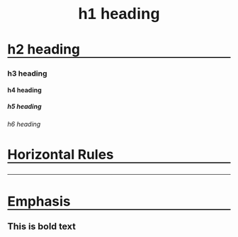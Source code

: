 # h1 heading
## h2 heading
### h3 heading
#### h4 heading
##### h5 heading
###### h6 heading


## Horizontal Rules

___


## Emphasis

**This is bold text**

<!DOCTYPE html>
<html lang="en">
<head>
    <meta charset="UTF-8">
    <meta name="viewport" content="width=device-width, initial-scale=1.0">
    <title>Welcome to Hong Kong</title>
    <style>
        .flex-container {
            display: flex; 
            justify-content: center; 
            align-items: center; 
            text-align: left; 
        }

        .text-image-container {
            display: flex;
            align-items: center;
            justify-content: center;
            gap: 20px;
        }

        .image-container img {
            max-width: 600px;
            height: auto;
            display: block;
        }

        .text-container {
            max-width: 100%;
        }

        @keyframes grow {
            0% { background-size: 100%; }
            50% { background-size: 110%; }
            100% { background-size: 100%; }
        }
        
        .parallax {
            background-image: url('https://www.discoverhongkong.com/content/dam/dhk/intl/explore/attractions/the-charm-of-the-bright-city/the-charm-of-the-bright-city-1920x1080.jpg');
            min-height: 500px;
            background-attachment: fixed;
            background-position: center;
            background-repeat: no-repeat;
            background-size: cover;
        }

        .content {
            padding: 50px;
            width: 80%;
            color: black;
         
        }

        h1 {
            font-family: Verdana, Geneva, Tahoma, sans-serif;
            text-align: center;
            font-size: 35px;
        }

        p {
            font-family: 'Segoe UI', Tahoma, Geneva, Verdana, sans-serif;
            font-size: 20px;
          
        }

        h2 {
            border-bottom: 2pt solid rgb(0, 0, 0);
            font-family: 'Segoe UI', Tahoma, Geneva, Verdana, sans-serif;
            font-size: 30px;
            
        }

        footer {
            text-align: center;
            background-color: #c6f4ffc5;
            padding: 10px;
            position: relative;
        }

        .video-container {
            position: relative;
            padding-bottom: 56.25%; 
            height: 0;
            overflow: hidden;
        }

        .video-container iframe {
            position: absolute;
            top: 0;
            left: 0;
            width: 100%;
            height: 100%;
        }
    </style>
</head>
<body>
    <div class="parallax" aria-hidden="true"></div>

    <main class="content">
        <h1>Welcome to Hong Kong</h1>

        <section>
            <h2>About Hong Kong</h2>
            <p>Where is Hong Kong? Hong Kong is located on the southern coast of China and includes Hong Kong Island, Lantau Island, the Kowloon Peninsula, and the New Territories.</p>
            <p>Have you ever been to Hong Kong? Hong Kong is an amazing city, and beyond shopping and dining, there is so much to explore. Bustling markets, historic temples, tranquil walking trails, and the most breathtaking views of Victoria Harbour. Travellers can have an unforgettable trip in Hong Kong. Come on, let me show you how to enjoy traveling in Hong Kong!</p>
        </section>

        <section>
            <h2>Explore Hong Kong</h2>
            <div class="text-image-container">
                <div class="image-container">
                    <img src="https://www.journeyera.com/wp-content/uploads/2019/12/dragons-back-hike-hong-kong-0430.jpg" alt="Dragon's Back hiking trail">
                </div>
                <div class="text-container">
                    <p>Nature and hiking&#128507;:</p>
                    <p>Hong Kong is famous for its beautiful natural scenery. Dragon's Back, Thousand Island Lake, and Tai Mo Shan are some of my favorite hiking trails. Not only are they beautiful and relaxing, but they are also conveniently located within 30 minutes by public transport.</p>
                </div>
            </div>
        </section>

        <section>
            <div class="flex-container"> 
                <div class="text-container">
                    <p>Theme parks&#127906;:</p>
                    <p>If you are looking for something fun and exciting to do with your children, theme parks such as Disneyland and Ocean Park would be a good choice, each offering a unique mix of entertainment and attractions.</p>
               
                </div>
                <div class="image-container">
                    <img src="https://media.oceanpark.com.hk/files/s3fs-public/flySwimg.jpg" alt="Ocean Park">
                </div>
            </div>
        </section>

        <section>
            <div class="text-image-container">
                <div class="image-container">
                    <img src="https://images.unsplash.com/photo-1623747912232-a5ba7a3db7de?q=80&w=3240&auto=format&fit=crop&ixlib=rb-4.0.3&ixid=M3wxMjA3fDB8MHxwaG90by1wYWdlfHx8fGVufDB8fHx8fA%3D%3D" alt="Street food" >
                </div>
                <div class="text-container">
                    <p>Local street food&#127841;:</p>
                    <p>Don't just go to fine dining restaurants. You have to try the most typical street food like egg waffles, fish balls, and bubble tea!</p>
                </div>
            </div>
        </section>

        <section>
            <div class="flex-container"> 
                <div class="text-container">
                    <p>The night view&#127753;:</p>
                    <p>To enjoy Hong Kong's iconic night view, Victoria Harbour and the Peak are good places to go. A stroll along the harbour with its most famous landmark and a dinner on the Peak with the city at night will make your trip unforgettable.</p>
                </div>
                <div class="image-container">
                    <img src="https://images.unsplash.com/photo-1577871598838-a543ee47cd79?q=80&w=3866&auto=format&fit=crop&ixlib=rb-4.0.3&ixid=M3wxMjA3fDB8MHxwaG90by1wYWdlfHx8fGVufDB8fHx8fA%3D%3D" alt="Night view of Hong Kong">
                </div>
            </div>
        </section>

        <section>
            <h2>Have a flash visit with Henry Golding now&#128747;</h2>
            <div class="video-container">
                <iframe src="https://www.youtube.com/embed/1lcjRj3rWnQ?si=iNQa-5N6Kzqea-NZ" title="YouTube video player" frameborder="0" allow="accelerometer; autoplay; clipboard-write; encrypted-media; gyroscope; picture-in-picture; web-share" allowfullscreen></iframe>
            </div>
        </section>

        <section>
            <h2>Additional Information</h2>
            <p><a href="https://www.accuweather.com/en/hk/hong-kong/1123655/weather-today/1123655">Check out the weather in HK</a></p>
            <p><a href="https://www.xe.com/currencyconverter/convert/?Amount=1&From=AUD&To=HKD">Check the exchange rate</a></p>
            <p><a href="https://au.trip.com/">Check the flights</a></p>
        </section>
    </main>

    <footer>
        <p>&copy; 2025 Kenneth Pinto s8166982</p>
        <p>Contact me <a href="https://www.linkedin.com/in/ken-pinto/">here</a>.</p>
    </footer>
</body>
</html>
